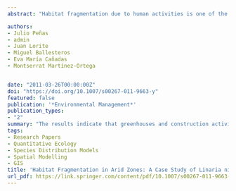 ```yaml
---
abstract: "Habitat fragmentation due to human activities is one of the most important causes of biodiversity loss. In Mediterranean areas the species have co-evolved with traditional farming, which has recently been replaced for more severe and aggressive practices. We use a methodological approach that enables the evaluation of the impact that agriculture and land use changes have for the conservation of sensitive species. As model species, we selected Linaria nigricans, a critically endangered plant from arid and semiarid ecosystems in south-eastern Spain. A chronosequence of the evolution of the suitable habitat for the species over more than 50 years has been reconstructed and several geometrical fragmentation indices have been calculated. A new index called fragmentation cadence (FC) is proposed to quantify the historical evolution of habitat fragmentation regardless of the habitat size. The application of this index has provided objective forecasting of the changes of each remnant population of L. nigricans. The results indicate that greenhouses and construction activities (mainly for tourist purposes) exert a strong impact on the populations of this endangered species. The habitat depletion showed peaks that constitute the destruction of 85% of the initial area in only 20 years for some populations of L. nigricans. According to the forecast established by the model, a rapid extinction could take place and some populations may disappear as early as the year 2030. Fragmentation-cadence analysis can help identify population units of primary concern for its conservation, by means of the adoption of improved management and regulatory measures."

authors:
- Julio Peñas
- admin
- Juan Lorite
- Miguel Ballesteros
- Eva María Cañadas
- Montserrat Martínez-Ortega


date: "2011-03-26T00:00:00Z"
doi: "https://doi.org/10.1007/s00267-011-9663-y"
featured: false
publication: '*Environmental Management*'
publication_types:
- "2"
summary: "The results indicate that greenhouses and construction activities (mainly for tourist purposes) exert a strong impact on the populations of this endangered species. The habitat depletion showed peaks that constitute the destruction of 85% of the initial area in only 20 years for some populations of L. nigricans. According to the forecast established by the model, a rapid extinction could take place and some populations may disappear as early as the year 2030. Fragmentation-cadence analysis can help identify population units of primary concern for its conservation, by means of the adoption of improved management and regulatory measures."
tags:
- Research Papers
- Quantitative Ecology
- Species Distribution Models
- Spatial Modelling
- GIS
title: 'Habitat Fragmentation in Arid Zones: A Case Study of Linaria nigricans Under Land Use Changes (SE Spain)'
url_pdf: https://link.springer.com/content/pdf/10.1007/s00267-011-9663-y.pdf
---
```


